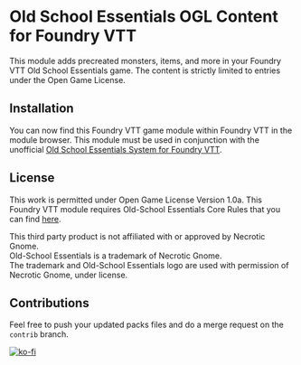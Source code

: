 # Old School Essentials OGL Content for Foundry VTT
This module adds precreated monsters, items, and more in your Foundry VTT Old School Essentials game.
The content is strictly limited to entries under the Open Game License.

## Installation
You can now find this Foundry VTT game module within Foundry VTT in the module browser.
This module must be used in conjunction with the unofficial [Old School Essentials System for Foundry VTT](https://gitlab.com/mesfoliesludiques/foundryvtt-ose).

## License
This work is permitted under Open Game License Version 1.0a.
This Foundry VTT module requires Old-School Essentials Core Rules that you can find [here](https://necroticgnome.com).

This third party product is not affiliated with or approved by Necrotic Gnome. \
Old-School Essentials is a trademark of Necrotic Gnome.\
The trademark and Old-School Essentials logo are used with permission of Necrotic Gnome, under license.

## Contributions
Feel free to push your updated packs files and do a merge request on the `contrib` branch.

[![ko-fi](https://www.ko-fi.com/img/githubbutton_sm.svg)](https://ko-fi.com/H2H21WMKA)
